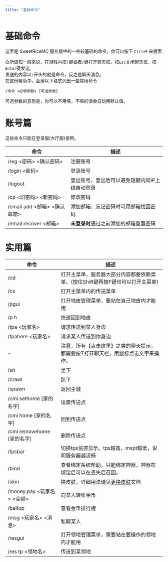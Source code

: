 ```yaml
---
title: "基础命令"
---
```


# 基础命令

这里是 SweetRiceMC 服务器中的一些较基础的命令，你可以按下 `Ctrl+F` 来搜索

众所周知一般来说，在游戏内按`T`键或者`/`键打开聊天框，按`Esc`关闭聊天框，按`Enter`键发送。  
发送的内容以`/`开头的就是命令，反之是聊天消息。  
在这份帮助中，会用以下格式列出一些常用命令  
```
/命令 <必填参数> [可选参数]
```
可选参数的意思是，你可以不用填，不填的话会自动用默认值。  

# 账号篇

这些命令只能在登录服(大厅服)使用。

| 命令 | 描述 |
| --- | --- |
| /reg <密码> <确认密码> | 注册账号 |
| /login <密码> | 登录账号 |
| /logout | 登出账号，登出后可以避免短期内同IP上线自动登录 |
| /cp <旧密码> <新密码> | 修改密码 |
| /email add <邮箱> <确认邮箱> | 添加邮箱，忘记密码时可用邮箱找回密码 |
| /email recover <邮箱> | **未登录时**通过之前添加的邮箱重置密码 |

# 实用篇

| 命令 | 描述 |
| --- | --- |
| /cd | 打开主菜单，服务器大部分内容都要依赖菜单。(按住Shift键再按F键也可以打开主菜单) |
| /cs | 打开主菜单内的传送菜单 |
| /pgui | 打开地皮管理菜单，要站在自己地皮内才能用 |
| /p h | 快速回到地皮 |
| /tpa <玩家名> | 请求传送到某人身边 |
| /tpahere <玩家名> | 请求某人传送到你身边 |
| - | 注意，所有【点击这里】之类的聊天提示，都需要按T打开聊天栏，用鼠标点击文字来操作。 |
| /sit | 坐下 |
| /crawl | 趴下 |
| /spawn | 返回主城 |
| /cmi sethome [家的名字] | 设置传送点 |
| /cmi home [家的名字] | 回到传送点 |
| /cmi removehome [家的名字] | 删除传送点 |
| /tpsbar | 切换tps监控显示。tps越高，mspt越低，说明服务器越流畅 |
| /bind | 查看绑定系统帮助，只能绑定神器，神器在绑定后可以在丢失后召回。 |
| /skin | 换皮肤，详细用法请见[更换皮肤](skin.md)文档 |
| /money pay <玩家名> <金额> | 向某人转账金币 |
| /baltop | 查看金币排行榜 |
| /msg <玩家名> <消息> | 私聊某人 |
| /resgui | 打开领地管理菜单，需要站在要操作的领地内才能用 |
| /res tp <领地名> | 传送到某领地 |
